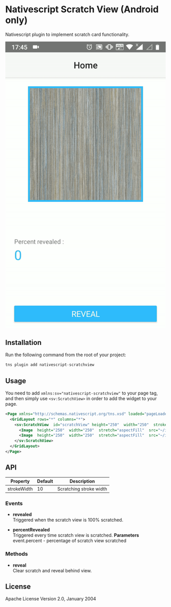 # Nativescript Scratch View (Android only)
Nativescript plugin to implement scratch card functionality.
 
![Screenshot of Android](https://raw.githubusercontent.com/mehulcs/nativescript-scratchview/master/images/ns-sv-demo.gif)

## Installation

Run the following command from the root of your project:

```javascript
tns plugin add nativescript-scratchview
```

## Usage 

You need to add `xmlns:sv="nativescript-scratchview"` to your page tag, and then simply use `<sv:ScratchView>` in order to add the widget to your page.
```xml
<Page xmlns="http://schemas.nativescript.org/tns.xsd" loaded="pageLoaded" xmlns:sv="nativescript-scratchview">
  <GridLayout rows="*" columns="*">
	<sv:ScratchView  id="scratchView" height="250"  width="250"  strokeWidth="10" revealed="{{revealed}}"  percentRevealed="{{percentRevealed}}">
	  <Image  height="250"  width="250"  stretch="aspectFill"  src="~/images/back.jpg"></Image>
	  <Image  height="250"  width="250"  stretch="aspectFill"  src="~/images/scratch.jpg"></Image>
	</sv:ScratchView>
  </GridLayout>
</Page>
```

## API    
| Property | Default | Description |
| --- | --- | --- |
| strokeWidth | 10 | Scratching stroke width |

### Events
* **revealed**  
Triggered when the scratch view is 100% scratched.

* **percentRevealed**  
Triggered every time scratch view is scratched.
	**Parameters**
	event.percent - percentage of scratch view scratched

### Methods
* **reveal**  
Clear scratch and reveal behind view.
    
## License

Apache License Version 2.0, January 2004